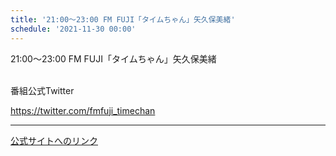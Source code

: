 ```yaml
---
title: '21:00～23:00 FM FUJI「タイムちゃん」矢久保美緒'
schedule: '2021-11-30 00:00'
---
```


<div id="detailBody"> <p>  21:00～23:00 FM FUJI「タイムちゃん」矢久保美緒 </p> <p>  <br/>  番組公式Twitter </p> <p>  <a href="https://twitter.com/fmfuji_timechan" target="_blank">   https://twitter.com/fmfuji_timechan  </a> </p></div>

---
[公式サイトへのリンク]('http://www.nogizaka46.com/schedule/2021/11/063409.php?member=mio-yakubo&category=&monthly=202111')